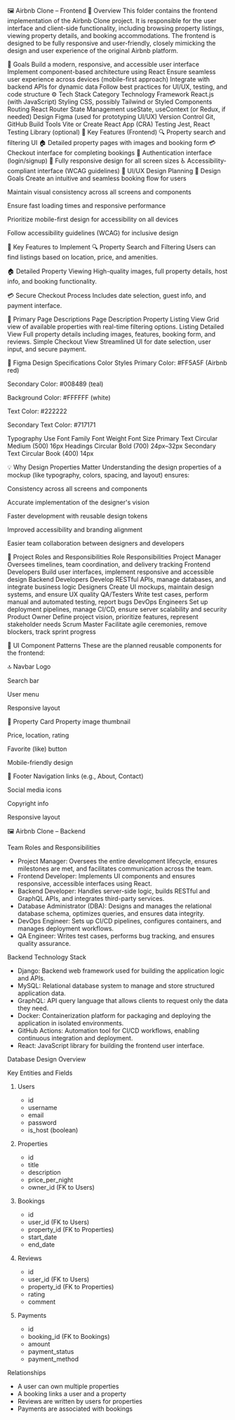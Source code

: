 🖼️ Airbnb Clone – Frontend
📘 Overview
This folder contains the frontend implementation of the Airbnb Clone project. It is responsible for the user interface and client-side functionality, including browsing property listings, viewing property details, and booking accommodations. The frontend is designed to be fully responsive and user-friendly, closely mimicking the design and user experience of the original Airbnb platform.

🎯 Goals
Build a modern, responsive, and accessible user interface
Implement component-based architecture using React
Ensure seamless user experience across devices (mobile-first approach)
Integrate with backend APIs for dynamic data
Follow best practices for UI/UX, testing, and code structure
⚙️ Tech Stack
Category	Technology
Framework	React.js (with JavaScript)
Styling	CSS, possibly Tailwind or Styled Components
Routing	React Router
State Management	useState, useContext (or Redux, if needed)
Design	Figma (used for prototyping UI/UX)
Version Control	Git, GitHub
Build Tools	Vite or Create React App (CRA)
Testing	Jest, React Testing Library (optional)
🚀 Key Features (Frontend)
🔍 Property search and filtering UI
🏠 Detailed property pages with images and booking form
💳 Checkout interface for completing bookings
🔐 Authentication interface (login/signup)
📱 Fully responsive design for all screen sizes
♿ Accessibility-compliant interface (WCAG guidelines)
🧩 UI/UX Design Planning 🎯 Design Goals Create an intuitive and seamless booking flow for users

Maintain visual consistency across all screens and components

Ensure fast loading times and responsive performance

Prioritize mobile-first design for accessibility on all devices

Follow accessibility guidelines (WCAG) for inclusive design

🚀 Key Features to Implement 🔍 Property Search and Filtering Users can find listings based on location, price, and amenities.

🏠 Detailed Property Viewing High-quality images, full property details, host info, and booking functionality.

💳 Secure Checkout Process Includes date selection, guest info, and payment interface.

📄 Primary Page Descriptions Page Description Property Listing View Grid view of available properties with real-time filtering options. Listing Detailed View Full property details including images, features, booking form, and reviews. Simple Checkout View Streamlined UI for date selection, user input, and secure payment.

🎨 Figma Design Specifications
Color Styles
Primary Color: #FF5A5F (Airbnb red)

Secondary Color: #008489 (teal)

Background Color: #FFFFFF (white)

Text Color: #222222

Secondary Text Color: #717171

Typography
Use	Font Family	Font Weight	Font Size
Primary Text	Circular	Medium (500)	16px
Headings	Circular	Bold (700)	24px–32px
Secondary Text	Circular	Book (400)	14px

💡 Why Design Properties Matter
Understanding the design properties of a mockup (like typography, colors, spacing, and layout) ensures:

Consistency across all screens and components

Accurate implementation of the designer's vision

Faster development with reusable design tokens

Improved accessibility and branding alignment

Easier team collaboration between designers and developers

👥 Project Roles and Responsibilities
Role	Responsibilities
Project Manager	Oversees timelines, team coordination, and delivery tracking
Frontend Developers	Build user interfaces, implement responsive and accessible design
Backend Developers	Develop RESTful APIs, manage databases, and integrate business logic
Designers	Create UI mockups, maintain design systems, and ensure UX quality
QA/Testers	Write test cases, perform manual and automated testing, report bugs
DevOps Engineers	Set up deployment pipelines, manage CI/CD, ensure server scalability and security
Product Owner	Define project vision, prioritize features, represent stakeholder needs
Scrum Master	Facilitate agile ceremonies, remove blockers, track sprint progress

🧱 UI Component Patterns
These are the planned reusable components for the frontend:

🔝 Navbar
Logo

Search bar

User menu

Responsive layout

🏡 Property Card
Property image thumbnail

Price, location, rating

Favorite (like) button

Mobile-friendly design

🔻 Footer
Navigation links (e.g., About, Contact)

Social media icons

Copyright info

Responsive layout



🖼️ Airbnb Clone – Backend


Team Roles and Responsibilities

- Project Manager: Oversees the entire development lifecycle, ensures milestones are met, and facilitates communication across the team.
- Frontend Developer: Implements UI components and ensures responsive, accessible interfaces using React.
- Backend Developer: Handles server-side logic, builds RESTful and GraphQL APIs, and integrates third-party services.
- Database Administrator (DBA): Designs and manages the relational database schema, optimizes queries, and ensures data integrity.
- DevOps Engineer: Sets up CI/CD pipelines, configures containers, and manages deployment workflows.
- QA Engineer: Writes test cases, performs bug tracking, and ensures quality assurance.

Backend Technology Stack

- Django: Backend web framework used for building the application logic and APIs.
- MySQL: Relational database system to manage and store structured application data.
- GraphQL: API query language that allows clients to request only the data they need.
- Docker: Containerization platform for packaging and deploying the application in isolated environments.
- GitHub Actions: Automation tool for CI/CD workflows, enabling continuous integration and deployment.
- React: JavaScript library for building the frontend user interface.

Database Design Overview

Key Entities and Fields

1. Users
   - id
   - username
   - email
   - password
   - is_host (boolean)

2. Properties
   - id
   - title
   - description
   - price_per_night
   - owner_id (FK to Users)

3. Bookings
   - id
   - user_id (FK to Users)
   - property_id (FK to Properties)
   - start_date
   - end_date

4. Reviews
   - id
   - user_id (FK to Users)
   - property_id (FK to Properties)
   - rating
   - comment

5. Payments
   - id
   - booking_id (FK to Bookings)
   - amount
   - payment_status
   - payment_method

Relationships
- A user can own multiple properties
- A booking links a user and a property
- Reviews are written by users for properties
- Payments are associated with bookings

